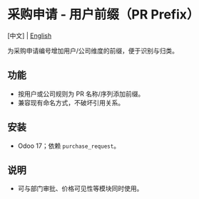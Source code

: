 # 采购申请 - 用户前缀（PR Prefix）

[中文] | [English](README.md)

为采购申请编号增加用户/公司维度的前缀，便于识别与归类。

## 功能
- 按用户或公司规则为 PR 名称/序列添加前缀。
- 兼容现有命名方式，不破坏引用关系。

## 安装
- Odoo 17；依赖 `purchase_request`。

## 说明
- 可与部门审批、价格可见性等模块同时使用。

